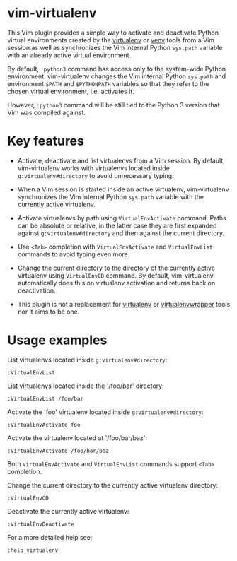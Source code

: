 vim-virtualenv
==============

This Vim plugin provides a simple way to activate and deactivate Python virtual
environments created by the [virtualenv](https://github.com/pypa/virtualenv) or
[venv](https://docs.python.org/3/library/venv.html) tools from a Vim session as
well as synchronizes the Vim internal Python `sys.path` variable with an
already active virtual environment.

By default, `:python3` command has access only to the system-wide Python
environment. vim-virtualenv changes the Vim internal Python `sys.path` and
environment `$PATH` and `$PYTHONPATH` variables so that they refer to the
chosen virtual environment, i.e. activates it.

However, `:python3` command will be still tied to the Python 3 version that Vim
was compiled against.

Key features
============

* Activate, deactivate and list virtualenvs from a Vim session.
  By default, vim-virtualenv works with virtualenvs located inside
  `g:virtualenv#directory` to avoid unnecessary typing.

* When a Vim session is started inside an active virtualenv, vim-virtualenv
  synchronizes the Vim internal Python `sys.path` variable with the currently
  active virtualenv.

* Activate virtualenvs by path using `VirtualEnvActivate` command.
  Paths can be absolute or relative, in the latter case they are first expanded
  against `g:virtualenv#directory` and then against the current directory.

* Use `<Tab>` completion with `VirtualEnvActivate` and `VirtualEnvList`
  commands to avoid typing even more.

* Change the current directory to the directory of the currently active
  virtualenv using `VirtualEnvCD` command. By default, vim-virtualenv
  automatically does this on virtualenv activation and returns back on
  deactivation.

* This plugin is not a replacement for
  [virtualenv](https://github.com/pypa/virtualenv) or
  [virtualenvwrapper](https://github.com/python-virtualenvwrapper/virtualenvwrapper)
  tools nor it aims to be one.

Usage examples
==============

List virtualenvs located inside `g:virtualenv#directory`:

    :VirtualEnvList

List virtualenvs located inside the '/foo/bar' directory:

    :VirtualEnvList /foo/bar

Activate the 'foo' virtualenv located inside `g:virtualenv#directory`:

    :VirtualEnvActivate foo

Activate the virtualenv located at '/foo/bar/baz':

    :VirtualEnvActivate /foo/bar/baz

Both `VirtualEnvActivate` and `VirtualEnvList` commands support `<Tab>`
completion.

Change the current directory to the currently active virtualenv directory:

    :VirtualEnvCD

Deactivate the currently active virtualenv:

    :VirtualEnvDeactivate

For a more detailed help see:

    :help virtualenv

